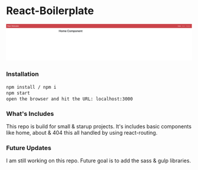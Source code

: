 
# React-Boilerplate
![showcase](screenshot.png)


### Installation
```
npm install / npm i
npm start
open the browser and hit the URL: localhost:3000
```

### What's Includes
This repo is build for small & starup projects. It's includes basic components like home, about & 404 this all handled by using react-routing.

### Future Updates
I am still working on this repo. Future goal is to add the sass & gulp libraries.
